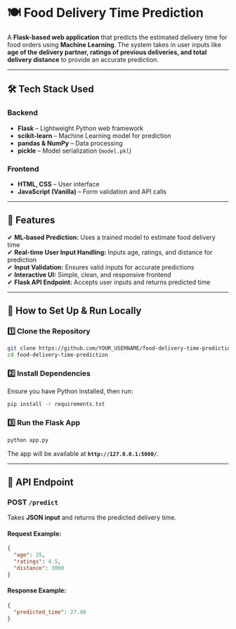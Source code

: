 
# **🍽️ Food Delivery Time Prediction**  

A **Flask-based web application** that predicts the estimated delivery time for food orders using **Machine Learning**. The system takes in user inputs like **age of the delivery partner, ratings of previous deliveries, and total delivery distance** to provide an accurate prediction.  

---

## **🛠️ Tech Stack Used**  

### **Backend**  
- **Flask** – Lightweight Python web framework  
- **scikit-learn** – Machine Learning model for prediction  
- **pandas & NumPy** – Data processing  
- **pickle** – Model serialization (`model.pkl`)  

### **Frontend**  
- **HTML, CSS** – User interface  
- **JavaScript (Vanilla)** – Form validation and API calls  

---

## **🚀 Features**  

✔ **ML-based Prediction:** Uses a trained model to estimate food delivery time  
✔ **Real-time User Input Handling:** Inputs age, ratings, and distance for prediction  
✔ **Input Validation:** Ensures valid inputs for accurate predictions  
✔ **Interactive UI:** Simple, clean, and responsive frontend  
✔ **Flask API Endpoint:** Accepts user inputs and returns predicted time  

---

## **🔧 How to Set Up & Run Locally**  

### **1️⃣ Clone the Repository**  
```sh
git clone https://github.com/YOUR_USERNAME/food-delivery-time-prediction.git  
cd food-delivery-time-prediction
```

### **2️⃣ Install Dependencies**  
Ensure you have Python installed, then run:  
```sh
pip install -r requirements.txt
```

### **3️⃣ Run the Flask App**  
```sh
python app.py
```
The app will be available at **`http://127.0.0.1:5000/`**.

---

## **📌 API Endpoint**  

### **POST `/predict`**  
Takes **JSON input** and returns the predicted delivery time.  

#### **Request Example:**  
```json
{
  "age": 25,
  "ratings": 4.5,
  "distance": 3000
}
```

#### **Response Example:**  
```json
{
  "predicted_time": 27.48
}
```
